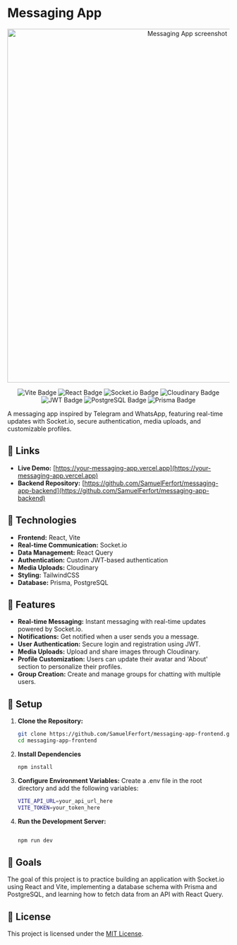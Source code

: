 # Messaging App

<p align="center">
  <img src="https://res.cloudinary.com/dy0av590l/image/upload/v1729663614/Screenshot_from_2024-10-23_08-06-43_r9np75.png" alt="Messaging App screenshot" width="800"/>
</p>
<p align="center">
  <img src="https://img.shields.io/badge/Vite-646CFF?style=for-the-badge&logo=vite&logoColor=white" alt="Vite Badge"/>
  <img src="https://img.shields.io/badge/React-61DAFB?style=for-the-badge&logo=react&logoColor=white" alt="React Badge"/>
  <img src="https://img.shields.io/badge/Socket.io-010101?style=for-the-badge&logo=socket.io&logoColor=white" alt="Socket.io Badge"/>
  <img src="https://img.shields.io/badge/Cloudinary-3448C5?style=for-the-badge&logo=cloudinary&logoColor=white" alt="Cloudinary Badge"/>
  <img src="https://img.shields.io/badge/JWT-000?style=for-the-badge&logo=json-web-tokens&logoColor=white" alt="JWT Badge"/>
  <img src="https://img.shields.io/badge/PostgreSQL-4169E1?style=for-the-badge&logo=postgresql&logoColor=white" alt="PostgreSQL Badge"/>
  <img src="https://img.shields.io/badge/Prisma-2D3748?style=for-the-badge&logo=prisma&logoColor=white" alt="Prisma Badge"/>
</p>

A messaging app inspired by Telegram and WhatsApp, featuring real-time updates with Socket.io, secure authentication, media uploads, and customizable profiles.

## 🔗 Links

- **Live Demo:** [https://your-messaging-app.vercel.app](https://your-messaging-app.vercel.app)
- **Backend Repository:** [https://github.com/SamuelFerfort/messaging-app-backend](https://github.com/SamuelFerfort/messaging-app-backend)

## 🚀 Technologies

- **Frontend:** React, Vite
- **Real-time Communication:** Socket.io
- **Data Management:** React Query
- **Authentication:** Custom JWT-based authentication
- **Media Uploads:** Cloudinary
- **Styling:** TailwindCSS
- **Database:** Prisma, PostgreSQL

## 🌟 Features

- **Real-time Messaging:** Instant messaging with real-time updates powered by Socket.io.
- **Notifications:** Get notified when a user sends you a message.
- **User Authentication:** Secure login and registration using JWT.
- **Media Uploads:** Upload and share images through Cloudinary.
- **Profile Customization:** Users can update their avatar and 'About' section to personalize their profiles.
- **Group Creation:** Create and manage groups for chatting with multiple users.

## 🔧 Setup

1. **Clone the Repository:**

   ```bash
   git clone https://github.com/SamuelFerfort/messaging-app-frontend.git
   cd messaging-app-frontend
   ```

2. **Install Dependencies**

   ```bash
   npm install

   ```

3. **Configure Environment Variables:** Create a .env file in the root directory and add the following variables:

   ```bash
   VITE_API_URL=your_api_url_here
   VITE_TOKEN=your_token_here

   ```


4. **Run the Development Server:**

   ```bash

   npm run dev

   ```

## 🎯 Goals

The goal of this project is to practice building an application with Socket.io using React and Vite, implementing a database schema with Prisma and PostgreSQL, and learning how to fetch data from an API with React Query.


## 📄 License

This project is licensed under the [MIT License](LICENSE).